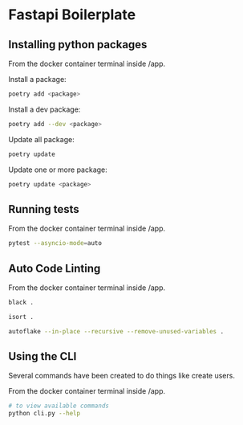 # Fastapi Boilerplate

## Installing python packages

From the docker container terminal inside /app.

Install a package:
```bash
poetry add <package>
```

Install a dev package:
```bash
poetry add --dev <package>
```

Update all package:
```bash
poetry update
```

Update one or more package:
```bash
poetry update <package>
```

## Running tests

From the docker container terminal inside /app.

```bash
pytest --asyncio-mode=auto
```

## Auto Code Linting

From the docker container terminal inside /app.

```bash
black .
```

```bash
isort .
```

```bash
autoflake --in-place --recursive --remove-unused-variables .
```

## Using the CLI

Several commands have been created to do things like create users.

From the docker container terminal inside /app.

```bash
# to view available commands
python cli.py --help
```
